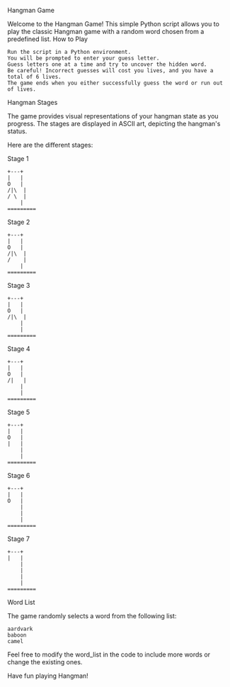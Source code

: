 Hangman Game

Welcome to the Hangman Game! This simple Python script allows you to play the classic Hangman game with a random word chosen from a predefined list.
How to Play

    Run the script in a Python environment.
    You will be prompted to enter your guess letter.
    Guess letters one at a time and try to uncover the hidden word.
    Be careful! Incorrect guesses will cost you lives, and you have a total of 6 lives.
    The game ends when you either successfully guess the word or run out of lives.

Hangman Stages

The game provides visual representations of your hangman state as you progress. The stages are displayed in ASCII art, depicting the hangman's status.

Here are the different stages:

Stage 1

    +---+
    |   |
    O   |
    /|\  |
    / \  |
        |
    =========

Stage 2

    +---+
    |   |
    O   |
    /|\  |
    /    |
        |
    =========

Stage 3

    +---+
    |   |
    O   |
    /|\  |
        |
        |
    =========

Stage 4

    +---+
    |   |
    O   |
    /|   |
        |
        |
    =========

Stage 5

    +---+
    |   |
    O   |
    |   |
        |
        |
    =========

Stage 6

    +---+
    |   |
    O   |
        |
        |
        |
    =========


Stage 7

    +---+
    |   |
        |
        |
        |
        |
    =========

Word List

The game randomly selects a word from the following list:

    aardvark
    baboon
    camel

Feel free to modify the word_list in the code to include more words or change the existing ones.

Have fun playing Hangman!
